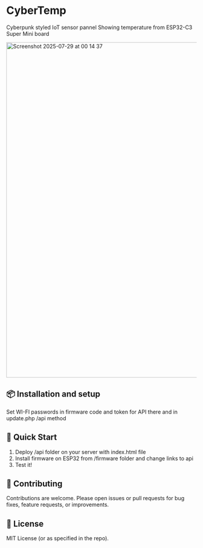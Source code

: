 # CyberTemp

Cyberpunk styled IoT sensor pannel
Showing temperature from ESP32-C3 Super Mini board

<img width="1728" height="886" alt="Screenshot 2025-07-29 at 00 14 37" src="https://github.com/user-attachments/assets/adef87e4-57a3-40d4-9278-5741a3d8e817" />

## 📦 Installation and setup

Set WI-FI passwords in firmware code and token for API there and in update.php /api method


## 🧰 Quick Start

1) Deploy /api folder on your server with index.html file
2) Install firmware on ESP32 from /firmware folder and change links to api
3) Test it!

<!--## ⚠️ Rate Limits-->
<!--- **Free tier**: built-in 1-second delay between requests.  -->

<!--## 🛠️ Setup-->
<!---->
<!--1. Clone or navigate to the repository at `AlexNoyanov/CyberTemp`.-->
<!--2. Create and activate a Python virtual environment.-->
<!--3. Run `pip install .` or use the published PyPI package with `pip install cybertemp`.-->
<!--4. (Optional) Set your `API_KEY` if using premium features.-->
<!--5. Use any of the client methods as shown above to interact with the API.-->


## 🤝 Contributing

Contributions are welcome. Please open issues or pull requests for bug fixes, feature requests, or improvements.

## 📄 License

MIT License (or as specified in the repo).
